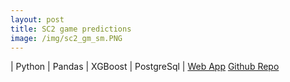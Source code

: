 ```yaml
---
layout: post
title: SC2 game predictions
image: /img/sc2_gm_sm.PNG
---
```

| Python | Pandas | XGBoost | PostgreSql |
[Web App](https://sc2predict.herokuapp.com/)   [Github Repo](https://github.com/mjh09/aligulac_project)
